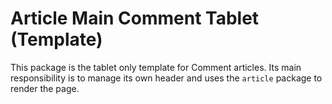 # Article Main Comment Tablet (Template)

This package is the tablet only template for Comment articles. Its main responsibility is to manage its own header and uses the `article` package to render the page.
